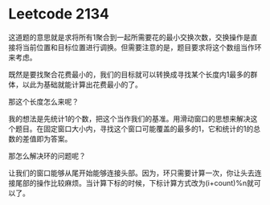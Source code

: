 # Leetcode 2134
这道题的意思就是求将所有1聚合到一起所需要花的最小交换次数，交换操作是直接将当前位置和目标位置进行调换。但需要注意的是，题目要求将这个数组当作环来考虑。

既然是要找聚合花费最小的，我们的目标就可以转换成寻找某个长度内1最多的群体，以此为基础就能计算出花费最小的了。

那这个长度怎么来呢？

我的想法是先统计1的个数，把这个当作我们的基准。用滑动窗口的思想来解决这个题目。在固定窗口大小内，寻找这个窗口可能覆盖的最多的1，它和统计的1的总数的差值即为答案。

那怎么解决环的问题呢？

让我们的窗口能够从尾开始能够连接头部。因为，环只需要计算一次，你让头去连接尾部的操作比较麻烦。当计算下标的时候，下标计算方式改为(i+count)%n就可以了。